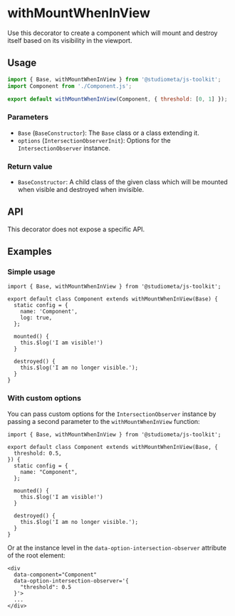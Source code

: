 # withMountWhenInView

Use this decorator to create a component which will mount and destroy itself based on its visibility in the viewport.

## Usage

```js
import { Base, withMountWhenInView } from '@studiometa/js-toolkit';
import Component from './Component.js';

export default withMountWhenInView(Component, { threshold: [0, 1] });
```

### Parameters

- `Base` (`BaseConstructor`): The `Base` class or a class extending it.
- `options` (`IntersectionObserverInit`): Options for the `IntersectionObserver` instance.

### Return value

- `BaseConstructor`: A child class of the given class which will be mounted when visible and destroyed when invisible.

## API

This decorator does not expose a specific API.

## Examples

### Simple usage

```js{1,3,10,14}
import { Base, withMountWhenInView } from '@studiometa/js-toolkit';

export default class Component extends withMountWhenInView(Base) {
  static config = {
    name: 'Component',
    log: true,
  };

  mounted() {
    this.$log('I am visible!')
  }

  destroyed() {
    this.$log('I am no longer visible.');
  }
}
```

### With custom options

You can pass custom options for the `IntersectionObserver` instance by passing a second parameter to the `withMountWhenInView` function:

```js{1,3-5}
import { Base, withMountWhenInView } from '@studiometa/js-toolkit';

export default class Component extends withMountWhenInView(Base, {
  threshold: 0.5,
}) {
  static config = {
    name: "Component",
  };

  mounted() {
    this.$log('I am visible!')
  }

  destroyed() {
    this.$log('I am no longer visible.');
  }
}
```

Or at the instance level in the `data-option-intersection-observer` attribute of the root element:

```html{3-5}
<div
  data-component="Component"
  data-option-intersection-observer='{
    "threshold": 0.5
  }'>
  ...
</div>
```
